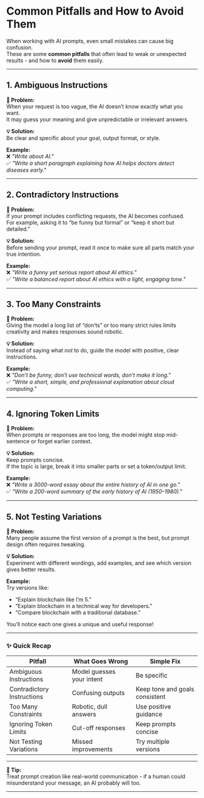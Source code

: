 # Common Pitfalls and How to Avoid Them  

When working with AI prompts, even small mistakes can cause big confusion.  
These are some **common pitfalls** that often lead to weak or unexpected results - and how to **avoid** them easily.

---

## **1. Ambiguous Instructions**

**🧩 Problem:**  
When your request is too vague, the AI doesn’t know exactly what you want.  
It may guess your meaning and give unpredictable or irrelevant answers.

**💡 Solution:**  
Be clear and specific about your goal, output format, or style.

**Example:**  
❌ *"Write about AI."*  
✅ *"Write a short paragraph explaining how AI helps doctors detect diseases early."*

---

## **2. Contradictory Instructions**

**🧩 Problem:**  
If your prompt includes conflicting requests, the AI becomes confused.  
For example, asking it to “be funny but formal” or “keep it short but detailed.”

**💡 Solution:**  
Before sending your prompt, read it once to make sure all parts match your true intention.

**Example:**  
❌ *"Write a funny yet serious report about AI ethics."*  
✅ *"Write a balanced report about AI ethics with a light, engaging tone."*

---

## **3. Too Many Constraints**

**🧩 Problem:**  
Giving the model a long list of “don’ts” or too many strict rules limits creativity and makes responses sound robotic.

**💡 Solution:**  
Instead of saying what *not* to do, guide the model with positive, clear instructions.

**Example:**  
❌ *"Don’t be funny, don’t use technical words, don’t make it long."*  
✅ *"Write a short, simple, and professional explanation about cloud computing."*

---

## **4. Ignoring Token Limits**

**🧩 Problem:**  
When prompts or responses are too long, the model might stop mid-sentence or forget earlier context.

**💡 Solution:**  
Keep prompts concise.  
If the topic is large, break it into smaller parts or set a token/output limit.

**Example:**  
❌ *"Write a 3000-word essay about the entire history of AI in one go."*  
✅ *"Write a 200-word summary of the early history of AI (1950–1980)."*

---

## **5. Not Testing Variations**

**🧩 Problem:**  
Many people assume the first version of a prompt is the best, but prompt design often requires tweaking.

**💡 Solution:**  
Experiment with different wordings, add examples, and see which version gives better results.

**Example:**  
Try versions like:  
- “Explain blockchain like I’m 5.”  
- “Explain blockchain in a technical way for developers.”  
- “Compare blockchain with a traditional database.”

You’ll notice each one gives a unique and useful response!

---

### ✨ Quick Recap

| Pitfall | What Goes Wrong | Simple Fix |
|----------|----------------|-------------|
| Ambiguous Instructions | Model guesses your intent | Be specific |
| Contradictory Instructions | Confusing outputs | Keep tone and goals consistent |
| Too Many Constraints | Robotic, dull answers | Use positive guidance |
| Ignoring Token Limits | Cut-off responses | Keep prompts concise |
| Not Testing Variations | Missed improvements | Try multiple versions |

---

**🧠 Tip:**  
Treat prompt creation like real-world communication - if a human could misunderstand your message, an AI probably will too.

---

